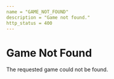 ```yaml
---
name = "GAME_NOT_FOUND"
description = "Game not found."
http_status = 400
---
```


# Game Not Found

The requested game could not be found.

